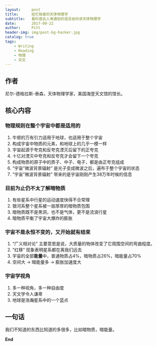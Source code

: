 ```yaml
---
layout:     post
title:      给忙碌者的天体物理学
subtitle:   看科普达人用通俗的语言给你讲天体物理学
date:       2017-09-22
author:     Pitt
header-img: img/post-bg-hacker.jpg
catalog: true
tags:
    - Writing
    - Reading
    - 物理
    - 天文
---
```



## 作者

尼尔-德格拉斯-泰森，天体物理学家，美国海登天文馆的馆长。


## 核心内容

### 物理规则在整个宇宙中都是适用的

1. 牛顿的万有引力适用于地球，也适用于整个宇宙
2. 构成宇宙中物质的元素，和地球上的几乎一模一样
3. 宇宙起源于夸克和反夸克湮灭后留下的正夸克
4. 十亿对湮灭中夸克和反夸克才会留下一个夸克
5. 构成物质的原子中的质子、中子、电子，都是由正夸克组成
6. “宇宙”微波背景辐射” 是光子变成微波之后，遍布于整个宇宙的状态
7. “宇宙”微波背景辐射” 带来的是宇宙刚刚产生38万年时候的信息


### 目前为止仍不太了解暗物质

1. 有些星系中行星的运动速度快得不合常理
2. 银河系整个星系被一层厚厚的暗物质包围
3. 暗物质既不是黑洞，也不是气体，更不是流浪行星
4. 暗物质平衡了宇宙大爆炸的膨胀


### 宇宙不是永恒不变的，又开始就有结束

1. “广义相对论” 主要意思是说，大质量的物体改变了它周围空间的弯曲程度。
2. “红移” 现象表明星系都在离我们远去
3. 宇宙的全部**能量**中，普通物质占4%，暗物质占26%，暗能量占70%
4. 空间大 -> 暗能量多 -> 膨胀加速度大


### 宇宙学视角

1. 多一种视角，多一种自由度
2. 天文学令人谦卑
3. 地球是浩瀚星系中的一个蓝点


## 一句话
我们不知道的东西比知道的多很多，比如暗物质，暗能量。


**End**